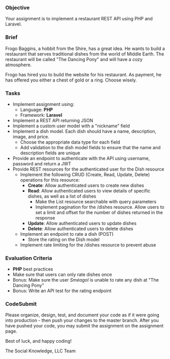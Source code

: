 ### Objective

Your assignment is to implement a restaurant REST API using PHP and Laravel.

### Brief

Frogo Baggins, a hobbit from the Shire, has a great idea. He wants to build a restaurant that serves traditional dishes from the world of Middle Earth. The restaurant will be called "The Dancing Pony" and will have a cozy atmosphere.

Frogo has hired you to build the website for his restaurant. As payment, he has offered you either a chest of gold or a ring. Choose wisely.

### Tasks

-   Implement assignment using:
    -   Language: **PHP**
    -   Framework: **Laravel**
-   Implement a REST API returning JSON
-   Implement a custom user model with a "nickname" field
-   Implement a dish model. Each dish should have a name, description, image, and price.
    -   Choose the appropriate data type for each field
    -   Add validation to the dish model fields to ensure that the name and description fields are unique
-   Provide an endpoint to authenticate with the API using username, password and return a JWT
-   Provide REST resources for the authenticated user for the Dish resource
    -   Implement the following CRUD (Create, Read, Update, Delete) operations for this resource:
        -   **Create**: Allow authenticated users to create new dishes
        -   **Read**: Allow authenticated users to view details of specific dishes, as well as a list of dishes
            -   Make the List resource searchable with query parameters
            -   Implement pagination for the /dishes resource. Allow users to set a limit and offset for the number of dishes returned in the response
        -   **Update**: Allow authenticated users to update dishes
        -   **Delete**: Allow authenticated users to delete dishes
    -   Implement an endpoint to rate a dish (POST)
        -   Store the rating on the Dish model
    -   Implement rate limiting for the /dishes resource to prevent abuse

### Evaluation Criteria

-   **PHP** best practices
-   Make sure that users can only rate dishes once
-   Bonus: Make sure the user _Sméagol_ is unable to rate any dish at "The Dancing Pony"
-   Bonus: Write an API test for the rating endpoint

### CodeSubmit

Please organize, design, test, and document your code as if it were going into production - then push your changes to the master branch. After you have pushed your code, you may submit the assignment on the assignment page.

Best of luck, and happy coding!

The Social Knowledge, LLC Team